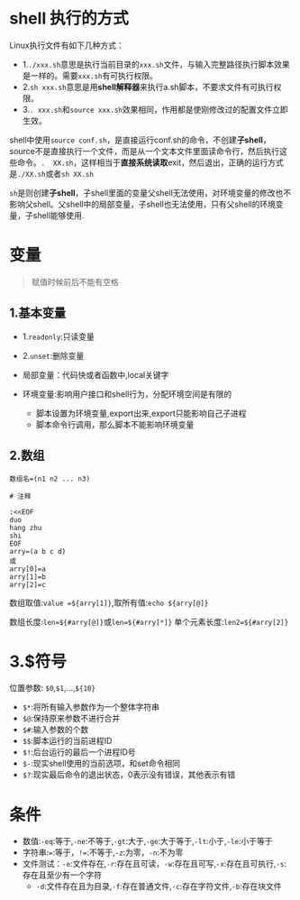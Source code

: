 # shell 执行的方式

Linux执行文件有如下几种方式：   

* 1.`./xxx.sh`意思是执行当前目录的`xxx.sh`文件，与输入完整路径执行脚本效果是一样的。需要`xxx.sh`有可执行权限。
* 2.`sh xxx.sh`意思是用**shell解释器**来执行a.sh脚本，不要求文件有可执行权限。
* 3.`. xxx.sh`和`source xxx.sh`效果相同，作用都是使刚修改过的配置文件立即生效。

shell中使用`source conf.sh`，是直接运行conf.sh的命令，不创建**子shell**，source不是直接执行一个文件，而是从一个文本文件里面读命令行，然后执行这些命令。`.  XX.sh`，这样相当于**直接系统读取**exit，然后退出，正确的运行方式是`./XX.sh`或者`sh XX.sh`

`sh`是则创建**子shell**，子shell里面的变量父shell无法使用，对环境变量的修改也不影响父shell。父shell中的局部变量，子shell也无法使用，只有父shell的环境变量，子shell能够使用.

# 变量

> 赋值时候前后不能有空格

## 1.基本变量
* 1.`readonly`:只读变量
* 2.`unset`:删除变量

* 局部变量：代码快或者函数中,local关键字
* 环境变量:影响用户接口和shell行为，分配环境空间是有限的
    * 脚本设置为环境变量,export出来,export只能影响自己子进程
    * 脚本命令行调用，那么脚本不能影响环境变量

## 2.数组

`数组名=(n1 n2 ... n3)`

```
# 注释

:<<EOF
duo
hang zhu
shi
EOF
arry=(a b c d)
或
arry[0]=a
arry[1]=b
arry[2]=c
```
数组取值:`value =${arry[1]}`,取所有值:`echo ${arry[@]}`

数组长度:`len=${#arry[@]}`或`len=${#arry[*]}`
单个元素长度:`len2=${#arry[2]}`

# 3.$符号
位置参数: `$0`,`$1`,...,`${10}`

* `$*`:将所有输入参数作为一个整体字符串
* `$@`:保持原来参数不进行合并
* `$#`:输入参数的个数
* `$$`:脚本运行的当前进程ID
* `$!`:后台运行的最后一个进程ID号
* `$-`:现实shell使用的当前选项，和set命令相同
* `$?`:现实最后命令的退出状态，0表示没有错误，其他表示有错

# 条件

* 数值:`-eq`:等于,`-ne`:不等于,`-gt`:大于,`-ge`:大于等于,`-lt`:小于,`-le`:小于等于
* 字符串:`=`:等于，`!=`:不等于,`-z`:为零，`-n`:不为零
* 文件测试：`-e`:文件存在,`-r`:存在且可读，`-w`:存在且可写,`-x`:存在且可执行,`-s`:存在且至少有一个字符
    * `-d`:文件存在且为目录,`-f`:存在普通文件,`-c`:存在字符文件,`-b`:存在块文件

